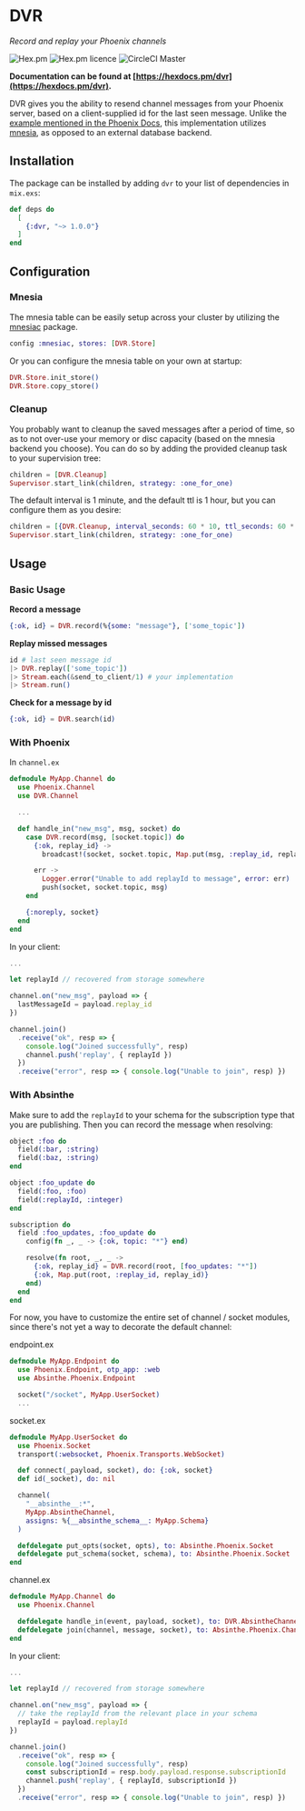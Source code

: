 # DVR

*Record and replay your Phoenix channels*

![Hex.pm](https://img.shields.io/hexpm/v/dvr.svg)
![Hex.pm licence](https://img.shields.io/hexpm/l/dvr.svg)
![CircleCI Master](https://img.shields.io/circleci/project/github/athal7/dvr/master.svg)

**Documentation can be found at [https://hexdocs.pm/dvr](https://hexdocs.pm/dvr).**

DVR gives you the ability to resend channel messages from your Phoenix server, based on a client-supplied id for the last seen message. Unlike the [example mentioned in the Phoenix Docs](https://hexdocs.pm/phoenix/channels.html#resending-server-messages), this implementation utilizes [mnesia](http://erlang.org/doc/man/mnesia.html), as opposed to an external database backend.

## Installation

The package can be installed by adding `dvr` to your list of dependencies in `mix.exs`:

```elixir
def deps do
  [
    {:dvr, "~> 1.0.0"}
  ]
end
```

## Configuration

### Mnesia

The mnesia table can be easily setup across your cluster by utilizing the [mnesiac](https://github.com/beardedeagle/mnesiac) package.

```elixir
config :mnesiac, stores: [DVR.Store]
```

Or you can configure the mnesia table on your own at startup:

```elixir
DVR.Store.init_store()
DVR.Store.copy_store()
```

### Cleanup

You probably want to cleanup the saved messages after a period of time, so as to not over-use your memory or disc capacity (based on the mnesia backend you choose). You can do so by adding the provided cleanup task to your supervision tree:

```elixir
children = [DVR.Cleanup]
Supervisor.start_link(children, strategy: :one_for_one)
```

The default interval is 1 minute, and the default ttl is 1 hour, but you can configure them as you desire:

```elixir
children = [{DVR.Cleanup, interval_seconds: 60 * 10, ttl_seconds: 60 * 60 * 24}]
Supervisor.start_link(children, strategy: :one_for_one)
```

## Usage

### Basic Usage

**Record a message**

```elixir
{:ok, id} = DVR.record(%{some: "message"}, ['some_topic'])
```

**Replay missed messages**

```elixir
id # last seen message id
|> DVR.replay(['some_topic'])
|> Stream.each(&send_to_client/1) # your implementation
|> Stream.run()
```

**Check for a message by id**

```elixir
{:ok, id} = DVR.search(id)
```

### With Phoenix

In `channel.ex`

```elixir
defmodule MyApp.Channel do
  use Phoenix.Channel
  use DVR.Channel

  ...

  def handle_in("new_msg", msg, socket) do
    case DVR.record(msg, [socket.topic]) do
      {:ok, replay_id} ->
        broadcast!(socket, socket.topic, Map.put(msg, :replay_id, replay_id))

      err ->
        Logger.error("Unable to add replayId to message", error: err)
        push(socket, socket.topic, msg)
    end

    {:noreply, socket}
  end
end
```

In your client:

```js
...

let replayId // recovered from storage somewhere

channel.on("new_msg", payload => {
  lastMessageId = payload.replay_id
})

channel.join()
  .receive("ok", resp => {
    console.log("Joined successfully", resp)
    channel.push('replay', { replayId })
  })
  .receive("error", resp => { console.log("Unable to join", resp) })
```

### With Absinthe

Make sure to add the `replayId` to your schema for the subscription type that you are publishing. Then you can record the message when resolving:

```elixir
object :foo do
  field(:bar, :string)
  field(:baz, :string)
end

object :foo_update do
  field(:foo, :foo)
  field(:replayId, :integer)
end

subscription do
  field :foo_updates, :foo_update do
    config(fn _, _ -> {:ok, topic: "*"} end)

    resolve(fn root, _, _ ->
      {:ok, replay_id} = DVR.record(root, [foo_updates: "*"])
      {:ok, Map.put(root, :replay_id, replay_id)}
    end)
  end
end
```

For now, you have to customize the entire set of channel / socket modules, since there's not yet a way to decorate the default channel:

endpoint.ex

```elixir
defmodule MyApp.Endpoint do
  use Phoenix.Endpoint, otp_app: :web
  use Absinthe.Phoenix.Endpoint

  socket("/socket", MyApp.UserSocket)
  ...
```

socket.ex

```elixir
defmodule MyApp.UserSocket do
  use Phoenix.Socket
  transport(:websocket, Phoenix.Transports.WebSocket)

  def connect(_payload, socket), do: {:ok, socket}
  def id(_socket), do: nil

  channel(
    "__absinthe__:*",
    MyApp.AbsintheChannel,
    assigns: %{__absinthe_schema__: MyApp.Schema}
  )

  defdelegate put_opts(socket, opts), to: Absinthe.Phoenix.Socket
  defdelegate put_schema(socket, schema), to: Absinthe.Phoenix.Socket
end
```

channel.ex

```elixir
defmodule MyApp.Channel do
  use Phoenix.Channel

  defdelegate handle_in(event, payload, socket), to: DVR.AbsintheChannel
  defdelegate join(channel, message, socket), to: Absinthe.Phoenix.Channel
end
```

In your client:

```js
...

let replayId // recovered from storage somewhere

channel.on("new_msg", payload => {
  // take the replayId from the relevant place in your schema
  replayId = payload.replayId
})

channel.join()
  .receive("ok", resp => {
    console.log("Joined successfully", resp)
    const subscriptionId = resp.body.payload.response.subscriptionId
    channel.push('replay', { replayId, subscriptionId })
  })
  .receive("error", resp => { console.log("Unable to join", resp) })
```
